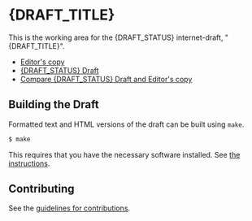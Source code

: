 # {DRAFT_TITLE}

This is the working area for the {DRAFT_STATUS} internet-draft, "{DRAFT_TITLE}".

* [Editor's copy](https://{GITHUB_USER}.github.io/{GITHUB_REPO}/)
* [{DRAFT_STATUS} Draft](https://tools.ietf.org/html/{DRAFT_NAME})
* [Compare {DRAFT_STATUS} Draft and Editor's copy](https://tools.ietf.org/rfcdiff?url1=https://tools.ietf.org/id/{DRAFT_NAME}.txt&url2=https://{GITHUB_USER}.github.io/{GITHUB_REPO}/{DRAFT_NAME}.txt)


## Building the Draft

Formatted text and HTML versions of the draft can be built using `make`.

```sh
$ make
```

This requires that you have the necessary software installed.  See
[the instructions](https://github.com/martinthomson/i-d-template/blob/master/doc/SETUP.md).


## Contributing

See the
[guidelines for contributions](https://github.com/{GITHUB_USER}/{GITHUB_REPO}/blob/master/CONTRIBUTING.md).
